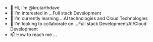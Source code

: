 - 👋 Hi, I’m @krutarthdave
- 👀 I’m interested in ...Full stack Development
- 🌱 I’m currently learning ...AI technologies and Cloud Technologies
- 💞️ I’m looking to collaborate on ...Full stack Development/AI/Cloud Development
- 📫 How to reach me ...

<!---
krutarthdave/krutarthdave is a ✨ special ✨ repository because its `README.md` (this file) appears on your GitHub profile.
You can click the Preview link to take a look at your changes.
--->
